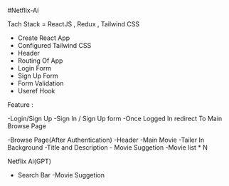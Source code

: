 #Netflix-Ai

Tach Stack = ReactJS , Redux , Tailwind CSS

- Create React App
- Configured Tailwind CSS
- Header
- Routing Of App
- Login Form
- Sign Up Form
- Form Validation
- Useref Hook

Feature : 

-Login/Sign Up
   -Sign In / Sign Up form
   -Once Logged In redirect To Main Browse Page

-Browse Page(After Authentication)
   -Header
   -Main Movie
     -Tailer In Background
     -Title and Description
     - Movie Suggetion
       -Movie list * N

Netflix Ai(GPT)
   - Search Bar
   -Movie Suggetion


